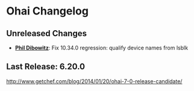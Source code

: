 # Ohai Changelog

## Unreleased Changes

* [**Phil Dibowitz**](https://github.com/jaymzh):
  Fix 10.34.0 regression: qualify device names from lsblk

## Last Release: 6.20.0

http://www.getchef.com/blog/2014/01/20/ohai-7-0-release-candidate/
